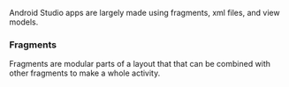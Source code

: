 Android Studio apps are largely made using fragments, xml files, and view models.

### Fragments

Fragments are modular parts of a layout that that can be combined with other fragments to make a whole activity.


